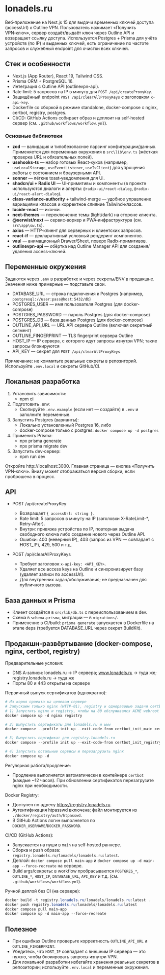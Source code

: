 # lonadels.ru

Веб‑приложение на Next.js 15 для выдачи временных ключей доступа (accessUrl) к Outline VPN. Пользователь нажимает «Получить VPN‑ключ», сервер создаёт/выдаёт ключ через Outline API и возвращает ссылку доступа. Используется Postgres + Prisma для учёта устройств (по IP) и выданных ключей, есть ограничение по частоте запросов и служебный endpoint для очистки всех ключей.

## Стек и особенности
- Next.js (App Router), React 19, Tailwind CSS.
- Prisma ORM + PostgreSQL 16.
- Интеграция с Outline API (outlinevpn-api).
- Rate limit: 5 запросов на IP в минуту для `POST /api/createProxyKey`.
- Защищённый endpoint `POST /api/clearAllProxyKeys` с заголовком `x-api-key`.
- Dockerfile со сборкой в режиме standalone, docker-compose с nginx, certbot, registry, postgres.
- CI/CD: GitHub Actions собирает образ и деплоит на self‑hosted сервер (см. `.github/workflows/workflow.yml`).

### Основные библиотеки
- **zod** — валидация и типобезопасное парсинг конфигурации/данных. Применяется для переменных окружения в `src\lib\env.ts` (жёсткая проверка URL и обязательных полей).
- **usehooks-ts** — набор готовых React‑хуков (например, `useLocalStorage`, `useEventListener`, `useIsClient`) для упрощения работы с состоянием и браузерными API.
- **sonner** — лёгкие toast‑уведомления для UI.
- **shadcn/ui + Radix UI** — UI‑примитивы и компоненты (в проекте используются диалоги и алерты: `@radix-ui/react-dialog`, `@radix-ui/react-alert-dialog`).
- **class-variance-authority** + tailwind-merge — удобное управление вариациями классов и корректное слияние Tailwind‑классов.
- **lucide-react** — иконки.
- **next-themes** — переключение темы (light/dark) на стороне клиента.
- **@serwist/next** — сервис‑воркер и PWA‑инфраструктура (см. `src\app\sw.ts`).
- **axios** — HTTP‑клиент для серверных и клиентских запросов.
- **react-if** — декларативный условный рендеринг компонентов.
- **vaul** — анимационный Drawer/Sheet, поверх Radix‑примитивов.
- **outlinevpn-api** — обёртка над Outline Manager API для создания/удаления access‑ключей.

## Переменные окружения
Задаются через `.env` в разработке и через секреты/ENV в продакшне. Значения ниже примерные — подставьте свои.

- DATABASE_URL — строка подключения к Postgres (например, `postgresql://user:pass@host:5432/db`)
- POSTGRES_USER — имя пользователя Postgres (для docker-compose)
- POSTGRES_PASSWORD — пароль Postgres (для docker-compose)
- POSTGRES_DB — база данных Postgres (для docker-compose)
- OUTLINE_API_URL — URL API сервера Outline (включая секретный сегмент)
- OUTLINE_FINGERPRINT — TLS fingerprint сервера Outline
- HOST_IP — IP сервера, с которого идут запросы изнутри VPN; такие запросы блокируются
- API_KEY — секрет для `POST /api/clearAllProxyKeys`

Примечание: не коммитьте реальные секреты в репозиторий. Используйте `.env.local` и секреты GitHub/CI.

## Локальная разработка
1. Установить зависимости:
   - npm ci
2. Подготовить .env:
   - Скопируйте `.env.example` (если нет — создайте) в `.env` и заполните переменные.
3. Запустить Postgres (варианты):
   - Локально установленный Postgres 16, либо
   - docker-compose только с postgres: `docker compose up -d postgres`
4. Применить Prisma:
   - npx prisma generate
   - npx prisma migrate dev
5. Запустить dev‑сервер:
   - npm run dev

Откройте http://localhost:3000. Главная страница — кнопка «Получить VPN‑ключ». Внизу может отображаться версия сборки, если проброшена в процесс.

## API
- POST /api/createProxyKey
  - Возвращает `{ accessUrl: string }`.
  - Rate limit: 5 запросов в минуту на IP (заголовки X-RateLimit-*, Retry-After).
  - Внутри: привязка устройства по IP, повторная выдача свободного ключа либо создание нового через Outline API.
  - Ошибки: 400 (неверный IP), 403 (запрос из VPN — совпадает с HOST_IP), 429, 500 и т.д.

- POST /api/clearAllProxyKeys
  - Требует заголовок `x-api-key: <API_KEY>`.
  - Удаляет все access keys на Outline и синхронизирует базу (удаляет записи по accessUrl).
  - Для внутренних задач/обслуживания; не предназначен для публичного вызова.

## База данных и Prisma
- Клиент создаётся в `src/lib/db.ts` с переиспользованием в dev.
- Схема в `schema.prisma`, миграции — в `migrations/`.
- Применение в CI/build: `prisma generate` запускается в Dockerfile на этапе deps (требуется DATABASE_URL через секрет BuildKit).

## Продакшн‑развёртывание (docker-compose, nginx, certbot, registry)

Предварительные условия:
- DNS A‑записи: lonadels.ru → IP сервера; www.lonadels.ru → туда же; registry.lonadels.ru → туда же
- Порты 80 и 443 открыты на сервере

Первичный выпуск сертификатов (однократно):

```powershell
# Из корня проекта на целевом сервере
# Запускаем только nginx (HTTP‑01), registry и одноразовые задачи certbot init
# 1) Запустить nginx и registry, чтобы на 80 обслуживался ACME webroot
docker compose up -d nginx registry

# 2) Выпустить сертификаты для lonadels.ru и www
docker compose --profile init up --exit-code-from certbot_init_main certbot_init_main

# 3) Выпустить сертификат для registry.lonadels.ru
docker compose --profile init up --exit-code-from certbot_init_registry certbot_init_registry

# 4) Запустить остальные сервисы и перезагрузить nginx
docker compose up -d
```

Регулярная работа/продление:
- Продление выполняется автоматически в контейнере `certbot` (каждые ~12 часов). При обновлении сертификатов перезагрузите nginx при необходимости.

Docker Registry:
- Доступен по адресу https://registry.lonadels.ru.
- Аутентификация htpasswd включена; файл монтируется из `./docker/registry/auth/htpasswd`.
- В GitHub Actions логин выполняется по `DOCKER_USERNAME`/`DOCKER_PASSWORD`.

CI/CD (GitHub Actions):
- Запускается на пуши в `main` на self‑hosted раннере.
- Сборка и push образа: `registry.lonadels.ru/lonadels/lonadels.ru:latest`.
- Деплой: `docker compose pull main-app` и `docker compose up -d main-app --force-recreate` на сервере.
- Build args/секреты: в workflow пробрасываются `POSTGRES_*`, `OUTLINE_*`, `HOST_IP`, `DATABASE_URL`, `API_KEY` и т.д. (см. `.github/workflows/workflow.yml`).

Ручной деплой без CI (на сервере):
```powershell
docker build -t registry.lonadels.ru/lonadels/lonadels.ru:latest .
docker push registry.lonadels.ru/lonadels/lonadels.ru:latest
docker compose pull main-app
docker compose up -d main-app --force-recreate
```

## Полезное
- При ошибках Outline проверьте корректность `OUTLINE_API_URL` и `OUTLINE_FINGERPRINT`.
- Убедитесь, что `HOST_IP` совпадает с внешним IP сервера — это нужно, чтобы блокировать запросы изнутри VPN.
- Для локальной разработки избегайте хранения реальных секретов в репозитории; используйте `.env.local` и переменные окружения.
